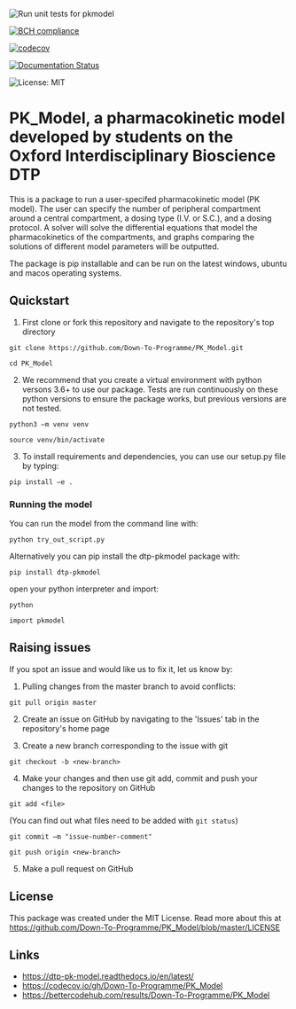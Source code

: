 ![Run unit tests for pkmodel](https://github.com/D-own-T-o-P-rogramme/PK_Model/workflows/Run%20unit%20tests%20for%20pkmodel/badge.svg)

[![BCH compliance](https://bettercodehub.com/edge/badge/Down-To-Programme/PK_Model?branch=master)](https://bettercodehub.com/)

[![codecov](https://codecov.io/gh/Down-To-Programme/PK_Model/branch/master/graph/badge.svg?token=UXOY8KCZQI)](undefined)

[![Documentation Status](https://readthedocs.org/projects/down-to-programmepkmodel/badge/?version=latest)](https://down-to-programmepkmodel.readthedocs.io/en/latest/?badge=latest)

![License: MIT](https://img.shields.io/badge/License-MIT-yellow.svg)


# PK_Model, a pharmacokinetic model developed by students on the Oxford Interdisciplinary Bioscience DTP


This is a package to run a user-specifed pharmacokinetic model (PK model). The user can specify the number of peripheral compartment around a central compartment, a dosing type (I.V. or S.C.), and a dosing protocol. A solver will solve the differential equations that model the pharmacokinetics of the compartments, and graphs comparing the solutions of different model parameters will be outputted.  

The package is pip installable and can be run on the latest windows, ubuntu and macos operating systems.


## Quickstart 

1. First clone or fork this repository and navigate to the repository's top directory

`git clone https://github.com/Down-To-Programme/PK_Model.git`

`cd PK_Model`

2. We recommend that you create a virtual environment with python versons 3.6+ to use our package. Tests are run continuously on these python versions to ensure the package works, but previous versions are not tested. 

`python3 –m venv venv` 

`source venv/bin/activate`

3. To install requirements and dependencies, you can use our setup.py file by typing:

`pip install –e .` 

### Running the model

You can run the model from the command line with:

`python try_out_script.py`


Alternatively you can pip install the dtp-pkmodel package with:

`pip install dtp-pkmodel`

open your python interpreter and import:

`python`

`import pkmodel`


## Raising issues 

If you spot an issue and would like us to fix it, let us know by:

1. Pulling changes from the master branch to avoid conflicts:

`git pull origin master` 

2. Create an issue on GitHub by navigating to the 'Issues' tab in the repository's home page 

3. Create a new branch corresponding to the issue with git

`git checkout -b <new-branch>`

4. Make your changes and then use git add, commit and push your changes to the repository on GitHub

`git add <file>`

(You can find out what files need to be added with `git status`)

`git commit –m "issue-number-comment"` 

`git push origin <new-branch> `

5. Make a pull request on GitHub

## License

This package was created under the MIT License. Read more about this at https://github.com/Down-To-Programme/PK_Model/blob/master/LICENSE

## Links

* https://dtp-pk-model.readthedocs.io/en/latest/
* https://codecov.io/gh/Down-To-Programme/PK_Model
* https://bettercodehub.com/results/Down-To-Programme/PK_Model
